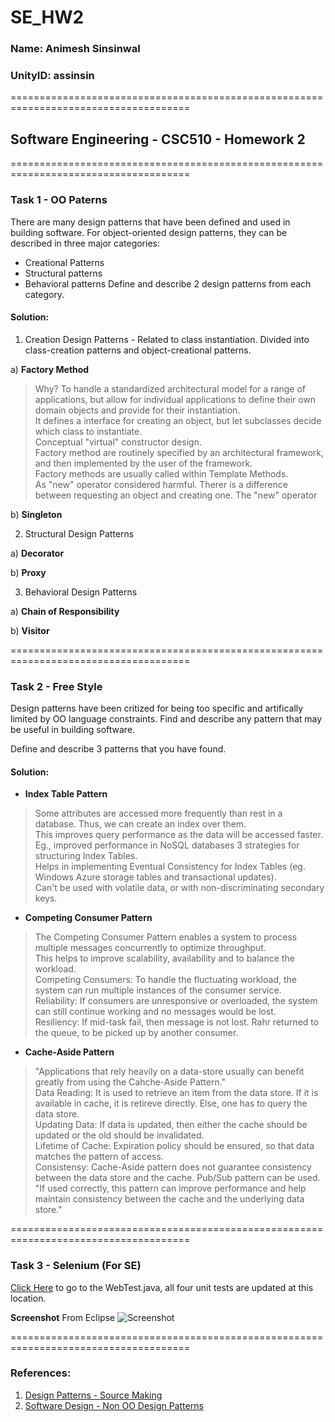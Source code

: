 # SE_HW2

### Name: Animesh Sinsinwal
### UnityID: assinsin

=====================================================================================
## Software Engineering - CSC510 - Homework 2
=====================================================================================

### Task 1 - OO Paterns
There are many design patterns that have been defined and used in building software. For object-oriented design patterns, they can be described in three major categories:

* Creational Patterns
* Structural patterns
* Behavioral patterns
Define and describe 2 design patterns from each category. </br>
#### Solution: 
1. Creation Design Patterns - Related to class instantiation. Divided into class-creation patterns and object-creational patterns. 

a) **Factory Method**
> Why? To handle a standardized architectural model for a range of applications, but allow for individual applications to define their own domain objects and provide for their instantiation. </br>
> It defines a interface for creating an object, but let subclasses decide which class to instantiate. </br>
> Conceptual "virtual" constructor design. </br>
> Factory method are routinely specified by an architectural framework, and then implemented by the user of the framework.</br>
> Factory methods are usually called within Template Methods. </br>
> As "new" operator considered harmful. Therer is a difference between requesting an object and creating one. The "new" operator 

b) **Singleton**

2. Structural Design Patterns

a) **Decorator**

b) **Proxy**

3. Behavioral Design Patterns

a) **Chain of Responsibility**

b) **Visitor**

=====================================================================================

### Task 2 - Free Style
Design patterns have been critized for being too specific and artifically limited by OO language constraints. Find and describe any pattern that may be useful in building software.

Define and describe 3 patterns that you have found. </br>
#### Solution:

* **Index Table Pattern**
> Some attributes are accessed more frequently than rest in a database. Thus, we can create an index over them.</br>
> This improves query performance as the data will be accessed faster. Eg., improved performance in NoSQL databases 3 strategies for structuring Index Tables.</br>
> Helps in implementing Eventual Consistency for Index Tables (eg. Windows Azure storage tables and transactional updates).</br>
> Can't be used with volatile data, or with non-discriminating secondary keys. </br>

* **Competing Consumer Pattern**
> The Competing Consumer Pattern enables a system to process multiple messages concurrently to optimize throughput.</br>
> This helps to improve scalability, availability and to balance the workload.</br>
> Competing Consumers: To handle the fluctuating workload, the system can run multiple instances of the consumer service.</br>
> Reliability: If consumers are unresponsive or overloaded, the system can still continue working and no messages would be lost.</br>
> Resiliency: If mid-task fail, then message is not lost. Rahr returned to the queue, to be picked up by another consumer. </br>


* **Cache-Aside Pattern**
> "Applications that rely heavily on a data-store usually can benefit greatly from using the Cahche-Aside Pattern." </br>
> Data Reading: It is used to retrieve an item from the data store. If it is available in cache, it is retireve directly. Else, one has to query the data store. </br>
> Updating Data: If data is updated, then either the cache should be updated or the old should be invalidated. </br>
> Lifetime of Cache: Expiration policy should be ensured, so that data matches the pattern of access.</br>
> Consistensy: Cache-Aside pattern does not guarantee consistency between the data store and the cache. Pub/Sub pattern can be used.</br>
"If used correctly, this pattern can improve performance and help maintain consistency between the cache and the underlying data store."</br>


=====================================================================================

### Task 3 - Selenium (For SE)

[Click Here](https://github.ncsu.edu/assinsin/SE_HW2/blob/assinsin/Selenium/src/test/java/selenium/tests/WebTest.java) to go to the WebTest.java, all four unit tests are updated at this location. 

**Screenshot** From Eclipse
![Screenshot](https://github.ncsu.edu/assinsin/SE_HW2/blob/assinsin/images/PassedTest%20-%20Screenshot.png)

=====================================================================================

### References:
1. [Design Patterns - Source Making](https://sourcemaking.com/design_patterns)
2. [Software Design - Non OO Design Patterns](https://blog.cdemi.io/tag/design-patterns/)